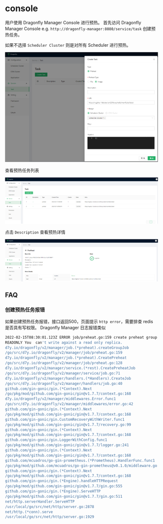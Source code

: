 # console

用户使用 Dragonfly Manager Console 进行预热。
首先访问 Dragonfly Manager Console e.g. `http://dragonfly-manager:8080/service/task` 创建预热任务。

如果不选择 `Scheduler Cluster` 则是对所有 Scheduler 进行预热。

![add-preheat-job](../../en/images/manager-console/add-preheat-job.png)

查看预热任务列表

![preheat-list](../../en/images/manager-console/preheat-list.png)

点击 `Description` 查看预热详情

![preheat-list](../../en/images/manager-console/preheat-job-detail.png)

## FAQ

### 创建预热任务报错

如果创建预热任务报错，接口返回500，页面提示 `http error`，需要排查 redis 是否具有写权限。
Dragonfly Manager 日志报错类似

```bash
2022-02-15T08:30:01.123Z ERROR job/preheat.go:159 create preheat group job failed
READONLY You  can't write against a read only replica.
d7y.io/dragonfly/v2/manager/job.(*preheat).createGroupJob
/go/src/d7y.io/dragonfly/v2/manager/job/preheat.go:159
d7y.io/dragonfly/v2/manager/job.(*preheat).CreatePreheat
/go/src/d7y.io/dragonfly/v2/manager/job/preheat.go:128
d7y.io/dragonfly/v2/manager/service.(*rest).CreatePreheatJob
/go/src/d7y.io/dragonfly/v2/manager/service/job.go:71
d7y.io/dragonfly/v2/manager/handlers.(*Handlers).CreateJob
/go/src/d7y.io/dragonfly/v2/manager/handlers/job.go:40
github.com/gin-gonic/gin.(*Context).Next
/go/pkg/mod/github.com/gin-gonic/gin@v1.7.7/context.go:168
d7y.io/dragonfly/v2/manager/middlewares.Error.func1
/go/src/d7y.io/dragonfly/v2/manager/middlewares/error.go:42
github.com/gin-gonic/gin.(*Context).Next
/go/pkg/mod/github.com/gin-gonic/gin@v1.7.7/context.go:168
github.com/gin-gonic/gin.CustomRecoveryWithWriter.func1
/go/pkg/mod/github.com/gin-gonic/gin@v1.7.7/recovery.go:99
github.com/gin-gonic/gin.(*Context).Next
/go/pkg/mod/github.com/gin-gonic/gin@v1.7.7/context.go:168
github.com/gin-gonic/gin.LoggerWithConfig.func1
/go/pkg/mod/github.com/gin-gonic/gin@v1.7.7/logger.go:241
github.com/gin-gonic/gin.(*Context).Next
/go/pkg/mod/github.com/gin-gonic/gin@v1.7.7/context.go:168
github.com/mcuadros/go-gin-prometheus.(*Prometheus).HandlerFunc.func1
/go/pkg/mod/github.com/mcuadros/go-gin-prometheus@v0.1.0/middleware.go:364
github.com/gin-gonic/gin.(*Context).Next
/go/pkg/mod/github.com/gin-gonic/gin@v1.7.7/context.go:168
github.com/gin-gonic/gin.(*Engine).handleHTTPRequest
/go/pkg/mod/github.com/gin-gonic/gin@v1.7.7/gin.go:555
github.com/gin-gonic/gin.(*Engine).ServeHTTP
/go/pkg/mod/github.com/gin-gonic/gin@v1.7.7/gin.go:511
net/http.serverHandler.ServeHTTP
/usr/local/go/src/net/http/server.go:2878
net/http.(*conn).serve
/usr/local/go/src/net/http/server.go:1929
```
